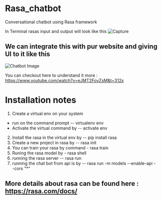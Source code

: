 
# Rasa_chatbot
Conversational chatbot using Rasa framework

In Terminal rasas input and output will look like this
![Capture](https://user-images.githubusercontent.com/23051888/123743816-6c305680-d8cb-11eb-950f-51370089dd02.PNG)


## We can integrate this with pur website and giving UI to it like this 

![Chatbot Image](https://user-images.githubusercontent.com/23051888/123742442-43a75d00-d8c9-11eb-9bd2-557027df24d5.PNG)

You can checkout here to understand it more : https://www.youtube.com/watch?v=eJMT2FovZsM&t=312s

# Installation notes

1. Create a virtual env on your system 
  * run on the command prompt -- virtualenv env
  * Activate the virtual command by -- activate env
2. Install the rasa in the virtual env by -- pip install rasa
3. Create a new project in rasa by -- rasa init
4. You can train your rasa by command - rasa train
5. Runing the rasa model by - rasa shell
6. running the rasa server -- rasa run 
7. running the chat bot from api is by -- rasa run -m models --enable-api --cors "*"

## More details about rasa can be found here : https://rasa.com/docs/

